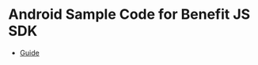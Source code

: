 # Android Sample Code for Benefit JS SDK

* [Guide](https://buzzvil.atlassian.net/wiki/spaces/BDG/pages/723550473/BuzzAd-Benefit+Web+SDK+iOS)
